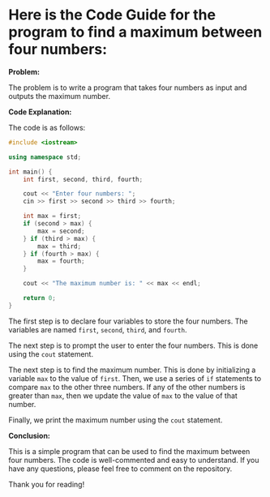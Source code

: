 # Here is the Code Guide for the program to find a maximum between four numbers:

**Problem:**

The problem is to write a program that takes four numbers as input and outputs the maximum number.

**Code Explanation:**

The code is as follows:

```c++
#include <iostream>

using namespace std;

int main() {
    int first, second, third, fourth;

    cout << "Enter four numbers: ";
    cin >> first >> second >> third >> fourth;

    int max = first;
    if (second > max) {
        max = second;
    } if (third > max) {
        max = third;
    } if (fourth > max) {
        max = fourth;
    }

    cout << "The maximum number is: " << max << endl;

    return 0;
}
```

The first step is to declare four variables to store the four numbers. The variables are named `first`, `second`, `third`, and `fourth`.

The next step is to prompt the user to enter the four numbers. This is done using the `cout` statement.

The next step is to find the maximum number. This is done by initializing a variable `max` to the value of `first`. Then, we use a series of `if` statements to compare `max` to the other three numbers. If any of the other numbers is greater than `max`, then we update the value of `max` to the value of that number.

Finally, we print the maximum number using the `cout` statement.

**Conclusion:**

This is a simple program that can be used to find the maximum between four numbers. The code is well-commented and easy to understand. If you have any questions, please feel free to comment on the repository.

Thank you for reading!